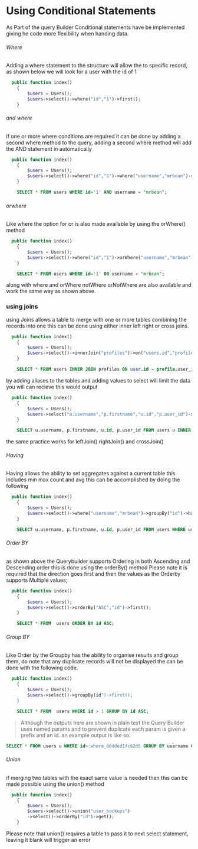 # Using Conditional Statements
As Part of the query Builder Conditional statements have be implemented giving he code more flexibility when handing data.

###### Where
Adding a where statement to the structure will allow the to specific record, as shown below we will look for a user with the id of 1

```php
  public function index()
    {
        $users = Users();
        $users->select()->where("id","1")->first();
    }
```
###### and where
if one or more where conditions are required it can be done by adding a second where method to the query, adding a second where method will add the AND statement in automatically
```php
  public function index()
    {
        $users = Users();
        $users->select()->where("id","1")->where("username","mrbean")->first();
    }
```
```sql
    SELECT * FROM users WHERE id='1' AND username = "mrbean";
```

###### orwhere
Like where the option for or is also made available by using the orWhere() method

```php
  public function index()
    {
        $users = Users();
        $users->select()->where("id","1")->orWhere("username","mrbean")->first();
    }
```
```sql
    SELECT * FROM users WHERE id='1' OR username = "mrbean";
```

along with  where and orWhere notWhere orNotWhere are also available and work the same way as shown above.

### using joins
using Joins allows a table to merge with one or more tables combining the records into one this can be done using either 
inner left right or cross joins.

```php
  public function index()
    {
        $users = Users();
        $users->select()->innerJoin("profiles")->on("users.id","profile.user_id")->where("id","1")->first();
    }
```
```sql
    SELECT * FROM users INNER JOIN profiles ON user.id = profile.user_id WHERE id='1'
```
by adding aliases to the tables and adding values to select will limit the data you will can recieve
this would output

```php
  public function index()
    {
        $users = Users();
        $users->select("u.username","p.firstname","u.id","p.user_id")->as("u")->innerJoin("profiles","p")->on("u.id","p.user_id")->where("u.id","1")->first();
    }
```
```sql
    SELECT u.username, p.firstname, u.id, p.user_id FROM users u INNER JOIN profiles p ON u.id = p.user_id WHERE u.id='1'
```
the same practice works for leftJoin() rightJoin() and crossJoin()

###### Having
Having allows the ability to set aggregates against a current table this includes min max count and avg this can be accomplished by doing the following
```php
  public function index()
    {
        $users = Users();
        $users->select()->where("username","mrbean")->groupBy("id")->having("COUNT(id)",5,"<")->orderBy("ASC","id")->first();
    }
```
```sql
    SELECT u.username, p.firstname, u.id, p.user_id FROM users WHERE username = mrbean GROUP BY id having COUNT(id) < 5 ORDER BY id ASC;
```
###### Order BY
as shown above the Querybuilder supports  Ordering in both Ascending and Descending order this is done using the orderBy() method 
Please note it is required that the direction goes first and then the values as the Orderby supports Multiple values;

```php
  public function index()
    {
        $users = Users();
        $users->select()->orderBy("ASC","id")->first();
    }
```
```sql
    SELECT * FROM  users ORDER BY id ASC;
```

###### Group BY
Like Order by the Groupby has the ability to organise results and group them, do note that any duplicate records will not be displayed
the can be done with the following code.
```php
  public function index()
    {
        $users = Users();
        $users->select()->groupBy(id")->first();
    }
```
```sql
    SELECT * FROM  users WHERE id > 1 GROUP BY id ASC;
```

> Although the outputs here are shown in plain text the Query Builder uses named params and to prevent duplicate each param is given a prefix and an id.
> an example output is like so.

```sql
SELECT * FROM users u WHERE id>:where_66dded1fc62d5 GROUP BY username ORDER BY id ASC
```

###### Union
if merging two tables with the exact same value is needed then this can be made possible using the union() method

```php
  public function index()
    {
        $users = Users();
        $users->select()->union("user_backups")
        ->select()->orderBy("id")->get();
    }
```
 Please note that union() requires a table to pass it to next select statement, leaving it blank will trigger an error